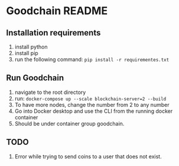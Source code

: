 # Goodchain README

## Installation requirements
1. install python 
2. install pip
3. run the following command: `pip install -r requirementes.txt`

## Run Goodchain
1. navigate to the root directory 
2. run: `docker-compose up --scale blockchain-server=2 --build`
3. To have more nodes, change the number from 2 to any number
4. Go into Docker desktop and use the CLI from the running docker container
5. Should be under container group goodchain.


## TODO
1. Error while trying to send coins to a user that does not exist.
